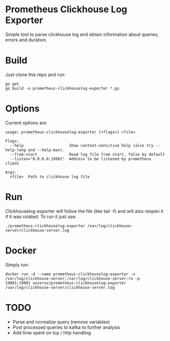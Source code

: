 Prometheus Clickhouse Log Exporter
===========

Simple tool to parse clickhouse log and obtain information about queries, errors and duration.

Build
=====
Just clone this repo and run:

```
go get
go build -o prometheus-clickhouselog-exporter *.go
```

Options
=======
Current options are:
```
usage: prometheus-clickhouselog-exporter [<flags>] <file>

Flags:
  --help                    Show context-sensitive help (also try --help-long and --help-man).
  --from-start              Read log file from start, false by default
  --listen="0.0.0.0:19901"  Address to be listened by prometheus client

Args:
  <file>  Path to clickhouse log file
  ```

Run
===
Clickhouselog-exporter will follow the file (like tail -f) and will also reopen it if it was rotated. To run it just use:
```
./prometheus-clickhouselog-exporter /var/log/clickhouse-server/clickhouse-server.log
```

Docker
======
Simply run:
```
docker run -d --name prometheus-clickhouselog-exporter -v /var/log/clickhouse-server:/var/log/clickhouse-server:ro -p 19901:19901 vozerov/prometheus-clickhouselog-exporter /var/log/clickhouse-server/clickhouse-server.log
```

TODO
====
- Parse and normalize query (remove variables)
- Post processed queries to kafka to further analysis
- Add time spent on tcp / http handling


